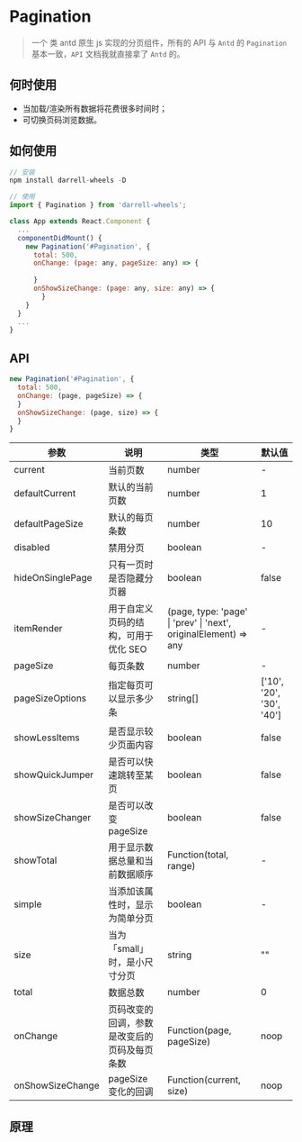 # Pagination

> 一个 类 antd 原生 js 实现的分页组件，所有的 API 与 `Antd` 的 `Pagination` 基本一致，`API` 文档我就直接拿了 `Antd` 的。



## 何时使用

- 当加载/渲染所有数据将花费很多时间时；
- 可切换页码浏览数据。



## 如何使用

```javascript
// 安装
npm install darrell-wheels -D

// 使用
import { Pagination } from 'darrell-wheels';

class App extends React.Component {
  ...
  componentDidMount() {
    new Pagination('#Pagination', {
      total: 500,
      onChange: (page: any, pageSize: any) => {
        
      }
      onShowSizeChange: (page: any, size: any) => {
    	}
    }
  }
  ...
}
```



## API

```jsx
new Pagination('#Pagination', {
  total: 500,
  onChange: (page, pageSize) => {
  }
  onShowSizeChange: (page, size) => {
  }
}
```

| 参数             | 说明                                         | 类型                                                         | 默认值                    |
| ---------------- | -------------------------------------------- | ------------------------------------------------------------ | ------------------------- |
| current          | 当前页数                                     | number                                                       | -                         |
| defaultCurrent   | 默认的当前页数                               | number                                                       | 1                         |
| defaultPageSize  | 默认的每页条数                               | number                                                       | 10                        |
| disabled         | 禁用分页                                     | boolean                                                      | -                         |
| hideOnSinglePage | 只有一页时是否隐藏分页器                     | boolean                                                      | false                     |
| itemRender       | 用于自定义页码的结构，可用于优化 SEO         | (page, type: 'page' \| 'prev' \| 'next', originalElement) => any | -                         |
| pageSize         | 每页条数                                     | number                                                       | -                         |
| pageSizeOptions  | 指定每页可以显示多少条                       | string\[]                                                    | \['10', '20', '30', '40'] |
| showLessItems    | 是否显示较少页面内容                         | boolean                                                      | false                     |
| showQuickJumper  | 是否可以快速跳转至某页                       | boolean                                                      | false                     |
| showSizeChanger  | 是否可以改变 pageSize                        | boolean                                                      | false                     |
| showTotal        | 用于显示数据总量和当前数据顺序               | Function(total, range)                                       | -                         |
| simple           | 当添加该属性时，显示为简单分页               | boolean                                                      | -                         |
| size             | 当为「small」时，是小尺寸分页                | string                                                       | ""                        |
| total            | 数据总数                                     | number                                                       | 0                         |
| onChange         | 页码改变的回调，参数是改变后的页码及每页条数 | Function(page, pageSize)                                     | noop                      |
| onShowSizeChange | pageSize 变化的回调                          | Function(current, size)                                      | noop                      |



## 原理